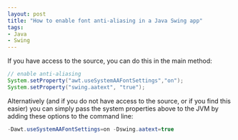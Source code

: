 ```yaml
---
layout: post
title: "How to enable font anti-aliasing in a Java Swing app"
tags:
- Java
- Swing
---
```


If you have access to the source, you can do this in the main method:

``` java
// enable anti-aliasing
System.setProperty("awt.useSystemAAFontSettings","on");
System.setProperty("swing.aatext", "true");
```

Alternatively (and if you do not have access to the source, or if you find this
easier) you can simply pass the system properties above to the JVM by
adding these options to the command line:

``` java
-Dawt.useSystemAAFontSettings=on -Dswing.aatext=true
```
